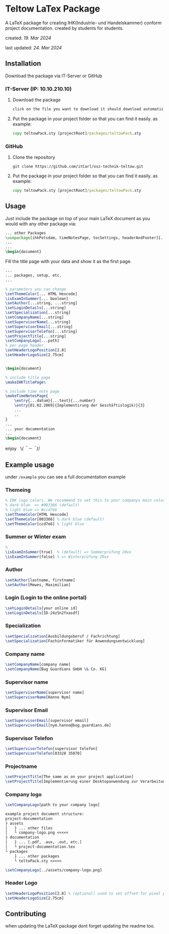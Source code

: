 # Teltow LaTex Package

A LaTeX package for creating IHK(Industrie- und Handelskammer) conform project documentation. created by students for students.

created: _19. Mar 2024_

last updated: _24. Mar 2024_

## Installation

Download the package via IT-Server or GitHub

### IT-Server (IP: 10.10.210.10)

1. Download the package

    ```bat
    click on the file you want to download it should download automaticlly
    ```

2. Put the package in your project folder so that  you can find it easily. as example:

    ```bat
    copy teltowPack.sty [projectRoot]/packages/teltowPack.sty
    ```

### GitHub

1. Clone the repository

    ```shell
    git clone https://github.com/itCarl/osz-technik-teltow.git
    ```

2. Put the package in your project folder so that  you can find it easily. as example:

    ```bat
    copy teltowPack.sty [projectRoot]/packages/teltowPack.sty
    ```

## Usage

Just include the package on top of your main LaTeX document as you would with any other package via:

```latex
... other Packages
\usepackage[ihkPotsdam, timeNotesPage, tocSettings, headerAndFooter]{../packages/teltowPack}
...
...
\begin{document}
```

Fill the title page with your data and show it as the first page.

```latex
...
... packages, setup, etc.
...

% parameters you can change
\setThemeColor[... HTML Hexcode]
\isExamInSummer[... boolean]
\setAuthor[...string, ...string]
\setLoginDetails[...string]
\setSpecialization[...string]
\setCompanyName[...string]
\setSupervisorName[...string]
\setSupervisorEmail[...string]
\setSupervisorTelefon[...string]
\setProjectTitle[...string]
\setCompanyLogo[...path]
% per page header
\setHeaderLogoPosition[2.8]
\setHeaderLogoSize[2.75cm]


\begin{document}

% include title page
\makeIHKTitlePage\

% include time note page
\makeTimeNotesPage{
    \entry{...datum}{...text}{...number}
    \entry{01.02.2069}{Implementirung der Geschäftislogik)}{3}
    ...
    ..
}
...
... your documentation
... 
\begin{document}
```

enjoy &nbsp; \\_(＾－＾)_/

## Example usage

under `/example` you can see a full documentation example

### Themeing

```latex
% IHK logo colors. We recommend to set this to your companys main color
% dark blue  => #003366 (default)
% light blue => #ccd7e6
\setThemeColor[HTML Hexcode]
\setThemeColor[003366] % dark blue (default)
\setThemeColor[ccd7e6] % light blue
```

### Summer or Winter exam

```latex
% 
\isExamInSummer[true]  % (default) => Sommerprüfung 20xx
\isExamInSummer[false] % => Winterprüfung 20xx
```

### Author

```latex
\setAuthor[lastname, firstname]
\setAuthor[Mewes, Maximilian]
```

### Login (Login to the online portal)

```latex
\setLoginDetails[your online id]
\setLoginDetails[ID-24z5n2fxasdf]
```

### Specialization

```latex
\setSpecialization[Ausbildungsberuf / Fachrichtung]
\setSpecialization[Fachinformatiker für Anwendungsentwicklung]
```

### Company name

```latex
\setCompanyName[company name]
\setCompanyName[Bug Guardians GmbH \& Co. KG]
```

### Supervisor name

```latex
\setSupervisorName[supervisor name]
\setSupervisorName[Hanno Nym]
```

### Supervisor Email

```latex
\setSupervisorEmail[supervisor email]
\setSupervisorEmail[nym.hanno@bug.guardians.de]
```

### Supervisor Telefon

```latex
\setSupervisorTelefon[supervisor telefon]
\setSupervisorTelefon[03328 35070]
```

### Projectname

```latex
\setProjectTitle[The same as on your project application]
\setProjectTitle[Implementierung einer Desktopanwendung zur Verarbeitung und Verwaltung von Übertragungswerten]
```

### Company logo

```latex
\setCompanyLogo[path to your company logo]

example project document structure:
project-documentation
├ assets
│   ├ ... other files
│   └ company-logo.png <<<<<
├ documentation
│   ├ ... [.pdf, .aux, .out, etc.]
│   └ project-documentation.tex
└ packages
    ├ ... other packages
    └ teltoPack.sty <<<<<

\setCompanyLogo[../assets/company-logo.png]
```

### Header Logo

```latex
\setHeaderLogoPosition[2.8] % (optional) used to set offset for pixel perfect alignment
\setHeaderLogoSize[2.75cm]
```

## Contributing

when updating the LaTeX package dont forget updating the readme too.